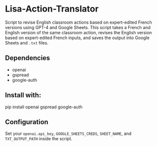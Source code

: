 # Lisa-Action-Translator
Script to revise English classroom actions based on expert-edited French versions using GPT-4 and Google Sheets.
This script takes a French and English version of the same classroom action, revises the English version based on expert-edited French inputs, and saves the output into Google Sheets and `.txt` files.

## Dependencies
- openai
- gspread
- google-auth

## Install with:
pip install openai gspread google-auth

## Configuration
Set your `openai.api_key`, `GOOGLE_SHEETS_CREDS`, `SHEET_NAME`, and `TXT_OUTPUT_PATH` inside the script.
